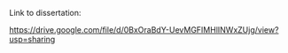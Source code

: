 Link to dissertation:

https://drive.google.com/file/d/0BxOraBdY-UevMGFIMHlINWxZUjg/view?usp=sharing
